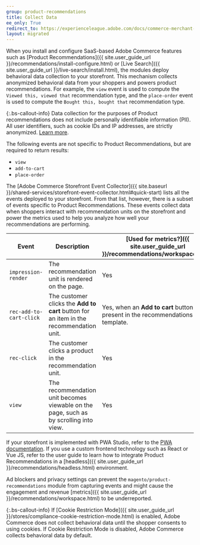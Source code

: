 ```yaml
---
group: product-recommendations
title: Collect Data
ee_only: True
redirect_to: https://experienceleague.adobe.com/docs/commerce-merchant-services/product-recommendations/developer/events.html
layout: migrated
---
```


When you install and configure SaaS-based Adobe Commerce features such as [Product Recommendations]({{ site.user_guide_url }}/recommendations/install-configure.html) or [Live Search]({{ site.user_guide_url }}/live-search/install.html), the modules deploy behavioral data collection to your storefront. This mechanism collects anonymized behavioral data from your shoppers and powers product recommendations. For example, the `view` event is used to compute the `Viewed this, viewed that` recommendation type, and the `place-order` event is used to compute the `Bought this, bought that` recommendation type.

{:.bs-callout-info}
Data collection for the purposes of Product recommendations does not include personally identifiable information (PII). All user identifiers, such as cookie IDs and IP addresses, are strictly anonymized. [Learn more](https://www.adobe.com/privacy/experience-cloud.html).

The following events are not specific to Product Recommendations, but are required to return results:

-  `view`
-  `add-to-cart`
-  `place-order`

The [Adobe Commerce Storefront Event Collector]({{ site.baseurl }}/shared-services/storefront-event-collector.html#quick-start) lists all the events deployed to your storefront. From that list, however, there is a subset of events specific to Product Recommendations. These events collect data when shoppers interact with recommendation units on the storefront and power the metrics used to help you analyze how well your recommendations are performing.

Event | Description | [Used for metrics?]({{ site.user_guide_url }}/recommendations/workspace.html)
--- | --- | ---
`impression-render` | The recommendation unit is rendered on the page. | Yes
`rec-add-to-cart-click` | The customer clicks the **Add to cart** button for an item in the recommendation unit. | Yes, when an **Add to cart** button is present in the recommendations template.
`rec-click` | The customer clicks a product in the recommendation unit. | Yes
`view` | The recommendation unit becomes viewable on the page, such as by scrolling into view. | Yes

If your storefront is implemented with PWA Studio, refer to the [PWA documentation](https://developer.adobe.com/commerce/pwa-studio/integrations/product-recommendations/). If you use a custom frontend technology such as React or Vue JS, refer to the user guide to learn how to integrate Product Recommendations in a [headless]({{ site.user_guide_url }}/recommendations/headless.html) environment.

Ad blockers and privacy settings can prevent the `magento/product-recommendations` module from capturing events and might cause the engagement and revenue [metrics]({{ site.user_guide_url }}/recommendations/workspace.html) to be underreported.

{:.bs-callout-info}
If [Cookie Restriction Mode]({{ site.user_guide_url }}/stores/compliance-cookie-restriction-mode.html) is enabled, Adobe Commerce does not collect behavioral data until the shopper consents to using cookies. If Cookie Restriction Mode is disabled, Adobe Commerce collects behavioral data by default.
